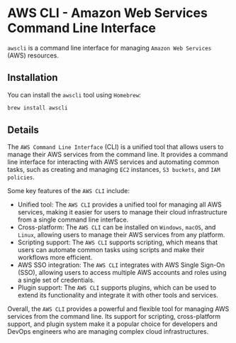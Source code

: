 # AWS CLI - Amazon Web Services Command Line Interface

`awscli` is a command line interface for managing `Amazon Web Services` (AWS) resources.

## Installation

You can install the `awscli` tool using `Homebrew`:

```bash
brew install awscli
```

## Details

The `AWS Command Line Interface` (CLI) is a unified tool that allows users to manage their AWS services from the command line.
It provides a command line interface for interacting with AWS services and automating common tasks, such as creating and managing `EC2` instances, `S3 buckets`, and `IAM policies`.

Some key features of the `AWS CLI` include:

-   Unified tool: The `AWS CLI` provides a unified tool for managing all AWS services, making it easier for users to manage their cloud infrastructure from a single command line interface.
-   Cross-platform: The `AWS CLI` can be installed on `Windows`, `macOS`, and `Linux`, allowing users to manage their AWS services from any platform.
-   Scripting support: The `AWS CLI` supports scripting, which means that users can automate common tasks using scripts and make their workflows more efficient.
-   AWS SSO integration: The `AWS CLI` integrates with AWS Single Sign-On (SSO), allowing users to access multiple AWS accounts and roles using a single set of credentials.
-   Plugin support: The `AWS CLI` supports plugins, which can be used to extend its functionality and integrate it with other tools and services.

Overall, the `AWS CLI` provides a powerful and flexible tool for managing AWS services from the command line.
Its support for scripting, cross-platform support, and plugin system make it a popular choice for developers and DevOps engineers who are managing complex cloud infrastructures.
